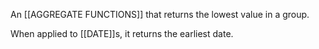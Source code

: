 An [[AGGREGATE FUNCTIONS]] that returns the lowest value in a group.

When applied to [[DATE]]s, it returns the earliest date.